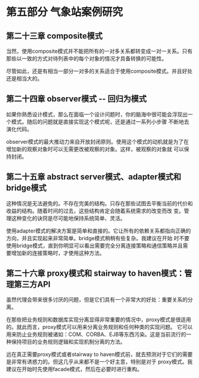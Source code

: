 # 第五部分 气象站案例研究

## 第二十三章 composite模式

当然，使用composite模式并不能把所有的一对多关系都转变成一对一关系。只有那些以一致的方式对待列表中的每个对象的情况才具备转换的可能性。

尽管如此，还是有相当一部分一对多的关系适合于使用composite模式。并且好处还是相当大的。

## 第二十四章 observer模式 -- 回归为模式

如果你熟悉设计模式，那么在面临一个设计问题时，你的脑海中很可能会浮现出一个模式。随后的问题就是直接实现这个模式呢，还是通过一系列小步骤
不断地去演化代码。

observer模式的最大推动力来自开放封闭原则。使用这个模式的动机就是为了在增加新的观察对象时可以无需更改被观察的对象。这样，被观察的对象就
可以保持封闭。

## 第二十五章 abstract server模式、adapter模式和bridge模式

这种情况是无法避免的。不存在完美的结构。只存在那些试图去平衡当前的代价和收益的结构。随着时间的过去，这些结构肯定会随着系统需求的改变而改
变。管理这种变化的诀窍是尽可能地保持系统简单、灵活。

使用adapter模式的解决方案是简单和直接的。它让所有的依赖关系都指向正确的方向，并且实现起来非常简单。bridge模式稍稍有些复杂。我建议在开始
时不要使用bridge模式，直到你明显可以看出需要完全分离连接策略和通信策略并且需要增加新的连接策略时，才使用这种方法。

## 第二十六章 proxy模式和 stairway to haven模式：管理第三方API

虽然代理会带来很多讨厌的问题，但是它们具有一个非常大的好处：重要关系的分离。

在那些把业务规则和数据库实现分离显得非常重要的情况中，proxy模式是很适用的。就此而言，proxy模式可以用来分离业务规则和任何种类的实现问题。
它可以用来防止业务规则被诸如：COM、CORBA、EJB等东西污染。这是当前流行的一种保持项目的业务规则逻辑和实现机制分离的方法。

远在真正需要proxy模式或者stairway to haven模式前，就去预测对于它们的需要是非常有诱惑力的。但这几乎从来都不是一个好主意，特别是对于
proxy模式。我建议在开始时先使用facade模式，然后在必要时进行重构。

